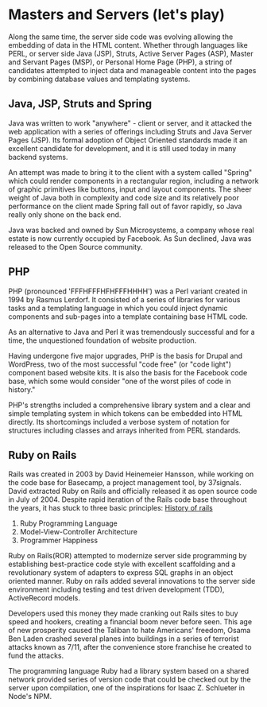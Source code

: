 # Masters and Servers (let's play)

Along the same time, the server side code was evolving allowing the 
embedding of data in the HTML content. Whether through languages like
PERL, or server side Java (JSP), Struts, Active Server Pages (ASP),
Master and Servant Pages (MSP), or Personal Home Page (PHP), a string
of candidates attempted to inject data and manageable content into 
the pages by combining database values and templating systems.

## Java, JSP, Struts and Spring

Java was written to work "anywhere" - client or server, and it attacked the web
application with a series of offerings including Struts and Java Server Pages (JSP).
Its formal adoption of Object Oriented standards made it an excellent candidate
for development, and it is still used today in many backend systems. 

An attempt was made to bring it to the client with a system called "Spring" which 
could render components in a rectangular region, including a network of graphic 
primitives like buttons, input and layout components. The sheer weight of Java
both in complexity and code size and its relatively poor performance on the client
made Spring fall out of favor rapidly, so Java really only shone on the back end. 

Java was backed and owned by Sun Microsystems, a company whose real estate is now
currently occupied by Facebook. As Sun declined, Java was released to the Open Source
community. 

## PHP

PHP (pronounced 'FFFHFFFHFHFFFHHHH') was a Perl variant created in 1994 by
Rasmus Lerdorf. It consisted of a series of libraries for various tasks 
and a templating language in which you could inject dynamic components and sub-pages
into a template containing base HTML code. 

As an alternative to Java and Perl it was tremendously successful and for a time,
the unquestioned foundation of website production. 

Having undergone five major upgrades, PHP is the basis for Drupal and WordPress,
two of the most successful "code free" (or "code light") component based website kits. 
It is also the basis for the Facebook code base, which some would consider "one of the
worst piles of code in history."

PHP's strengths included a comprehensive library system and a clear and simple templating 
system in which tokens can be embedded into HTML directly. Its shortcomings included a verbose
system of notation for structures including classes and arrays inherited from PERL standards.

## Ruby on Rails

Rails was created in 2003 by David Heinemeier Hansson, while working on the code base
for Basecamp, a project management tool, by 37signals.
David extracted Ruby on Rails and officially released it as open source code
in July of 2004. Despite rapid iteration of the Rails code base throughout the years,
it has stuck to three basic principles: [History of rails](https://code.tutsplus.com/ruby-on-rails-study-guide-the-history-of-rails--net-29439a)

1.  Ruby Programming Language
2.  Model-View-Controller Architecture
3.  Programmer Happiness

Ruby on Rails(ROR) attempted to modernize server side programming
by establishing best-practice code style with excellent scaffolding
and a revolutionary system of adapters to express SQL graphs in an
object oriented manner.
Ruby on rails added several innovations to the server side environment
including testing and test driven development (TDD), ActiveRecord models.

Developers used this money they made cranking out Rails sites
to buy speed and hookers, creating a financial boom never before seen.
This age of new prosperity caused the Taliban to
hate Americans' freedom, Osama Ben Laden crashed several planes into buildings
in a series of terrorist attacks known as 7/11, after the convenience
store franchise he created to fund the attacks.

The programming language Ruby had a library system based on a shared
network provided series of version code that could be checked out by the server
upon compilation, one of the inspirations for Isaac Z. Schlueter in Node's NPM. 